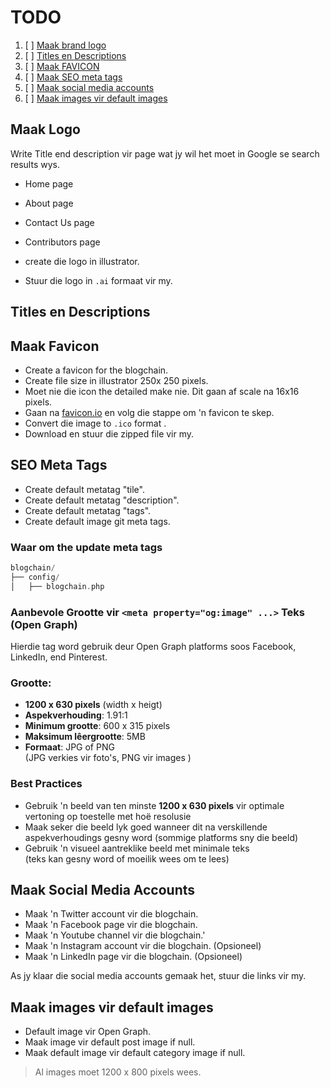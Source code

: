 # TODO

1. [ ] [Maak brand logo](#maak-logo)
2. [ ] [Titles en Descriptions](#titles-en-descriptions)
3. [ ] [Maak FAVICON](#maak-favicon)
4. [ ] [Maak SEO meta tags](#seo-meta-tags)
5. [ ] [Maak social media accounts](#maak-social-media-accounts)
6. [ ] [Maak images vir default images](#maak-images-vir-default-images)

## Maak Logo

Write Title end description vir page wat jy wil het moet in Google se search results wys.

- Home page
- About page
- Contact Us page
- Contributors page

- create die logo in illustrator.
- Stuur die logo in `.ai` formaat vir my.

## Titles en Descriptions

## Maak Favicon

- Create a favicon for the blogchain.
- Create file size in illustrator 250x 250 pixels.
- Moet nie die icon the detailed make nie. Dit gaan af scale na 16x16 pixels.
- Gaan na [favicon.io](https://favicon.io/favicon-converter/) en volg die stappe om 'n favicon te skep.
- Convert die image to `.ico` format .
- Download en stuur die zipped file vir my.

## SEO Meta Tags

- Create default metatag "tile".
- Create default metatag "description".
- Create default metatag "tags".
- Create default image git meta tags.

### Waar om the update meta tags

```php
blogchain/
├── config/
│   ├── blogchain.php
```

### Aanbevole Grootte vir `<meta property="og:image" ...>` Teks (Open Graph)

Hierdie tag word gebruik deur Open Graph platforms soos Facebook, LinkedIn, end Pinterest.

### Grootte:

- **1200 x 630 pixels** (width x heigt)
- **Aspekverhouding**: 1.91:1
- **Minimum grootte**: 600 x 315 pixels
- **Maksimum lêergrootte**: 5MB
- **Formaat**: JPG of PNG  
  (JPG verkies vir foto's, PNG vir images )

### Best Practices

- Gebruik 'n beeld van ten minste **1200 x 630 pixels** vir optimale vertoning op toestelle met hoë resolusie
- Maak seker die beeld lyk goed wanneer dit na verskillende aspekverhoudings gesny word (sommige platforms sny die beeld)
- Gebruik 'n visueel aantreklike beeld met minimale teks  
  (teks kan gesny word of moeilik wees om te lees)

## Maak Social Media Accounts

- Maak 'n Twitter account vir die blogchain.
- Maak 'n Facebook page vir die blogchain.
- Maak 'n Youtube channel vir die blogchain.'
- Maak 'n Instagram account vir die blogchain. (Opsioneel)
- Maak 'n LinkedIn page vir die blogchain. (Opsioneel)

As jy klaar die social media accounts gemaak het, stuur die links vir my.

## Maak images vir default images

- Default image vir Open Graph.
- Maak image vir default post image if null.
- Maak default image vir default category image if null.

> Al images moet 1200 x 800 pixels wees.
